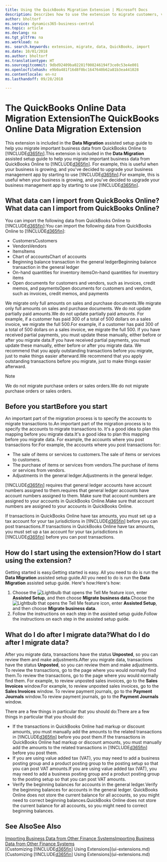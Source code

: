 ```yaml
---
title: Using the QuickBooks Migration Extension | Microsoft Docs
description: Describes how to use the extension to migrate customers, vendors, items, and accounts from QuickBooks Online to Business Central.
author: bholtorf
ms.service: dynamics365-business-central
ms.topic: article
ms.devlang: na
ms.tgt_pltfrm: na
ms.workload: na
ms. search.keywords: extension, migrate, data, QuickBooks, import
ms.date: 10/01/2018
ms.author: bholtorf
ms.translationtype: HT
ms.sourcegitcommit: 9dbd92409ba02281f008246194f3ce0c53e4e001
ms.openlocfilehash: e9b0a481f16d8f0bc1647640b62a81b3ea441028
ms.contentlocale: en-nz
ms.lasthandoff: 09/28/2018

---
```


# <a name="the-quickbooks-online-data-migration-extension"></a><span data-ttu-id="f20be-103">The QuickBooks Online Data Migration Extension</span><span class="sxs-lookup"><span data-stu-id="f20be-103">The QuickBooks Online Data Migration Extension</span></span>
<span data-ttu-id="f20be-104">This extension is included in the **Data Migration** assisted setup guide to help you migrate important business data from QuickBooks Online to [!INCLUDE[d365fin](includes/d365fin_md.md)].</span><span class="sxs-lookup"><span data-stu-id="f20be-104">This extension is included in the **Data Migration** assisted setup guide to help you migrate important business data from QuickBooks Online to [!INCLUDE[d365fin](includes/d365fin_md.md)].</span></span> <span data-ttu-id="f20be-105">For example, this is useful when your business is growing, and you've decided to upgrade your business management app by starting to use [!INCLUDE[d365fin](includes/d365fin_md.md)].</span><span class="sxs-lookup"><span data-stu-id="f20be-105">For example, this is useful when your business is growing, and you've decided to upgrade your business management app by starting to use [!INCLUDE[d365fin](includes/d365fin_md.md)].</span></span>

## <a name="what-data-can-i-import-from-quickbooks-online"></a><span data-ttu-id="f20be-106">What data can I import from QuickBooks Online?</span><span class="sxs-lookup"><span data-stu-id="f20be-106">What data can I import from QuickBooks Online?</span></span>
<span data-ttu-id="f20be-107">You can import the following data from QuickBooks Online to [!INCLUDE[d365fin](includes/d365fin_md.md)]:</span><span class="sxs-lookup"><span data-stu-id="f20be-107">You can import the following data from QuickBooks Online to [!INCLUDE[d365fin](includes/d365fin_md.md)]:</span></span>  

* <span data-ttu-id="f20be-108">Customers</span><span class="sxs-lookup"><span data-stu-id="f20be-108">Customers</span></span>
* <span data-ttu-id="f20be-109">Vendors</span><span class="sxs-lookup"><span data-stu-id="f20be-109">Vendors</span></span>
* <span data-ttu-id="f20be-110">Items</span><span class="sxs-lookup"><span data-stu-id="f20be-110">Items</span></span>
* <span data-ttu-id="f20be-111">Chart of accounts</span><span class="sxs-lookup"><span data-stu-id="f20be-111">Chart of accounts</span></span>
* <span data-ttu-id="f20be-112">Beginning balance transaction in the general ledger</span><span class="sxs-lookup"><span data-stu-id="f20be-112">Beginning balance transaction in the general ledger</span></span>
* <span data-ttu-id="f20be-113">On-hand quantities for inventory items</span><span class="sxs-lookup"><span data-stu-id="f20be-113">On-hand quantities for inventory items</span></span>
* <span data-ttu-id="f20be-114">Open documents for customers and vendors, such as invoices, credit memos, and payments</span><span class="sxs-lookup"><span data-stu-id="f20be-114">Open documents for customers and vendors, such as invoices, credit memos, and payments</span></span>

<span data-ttu-id="f20be-115">We migrate only full amounts on sales and purchase documents.</span><span class="sxs-lookup"><span data-stu-id="f20be-115">We migrate only full amounts on sales and purchase documents.</span></span> <span data-ttu-id="f20be-116">We do not update partially paid amounts.</span><span class="sxs-lookup"><span data-stu-id="f20be-116">We do not update partially paid amounts.</span></span> <span data-ttu-id="f20be-117">For example, if a customer has paid 300 of a total of 500 dollars on a sales invoice, we migrate the full 500.</span><span class="sxs-lookup"><span data-stu-id="f20be-117">For example, if a customer has paid 300 of a total of 500 dollars on a sales invoice, we migrate the full 500.</span></span> <span data-ttu-id="f20be-118">If you have received partial payments, you must update these manually, either before or after you migrate data.</span><span class="sxs-lookup"><span data-stu-id="f20be-118">If you have received partial payments, you must update these manually, either before or after you migrate data.</span></span> <span data-ttu-id="f20be-119">We recommend that you apply outstanding transactions before you migrate, just to make things easier afterward.</span><span class="sxs-lookup"><span data-stu-id="f20be-119">We recommend that you apply outstanding transactions before you migrate, just to make things easier afterward.</span></span>

> [!NOTE]  
>   <span data-ttu-id="f20be-120">We do not migrate purchase orders or sales orders.</span><span class="sxs-lookup"><span data-stu-id="f20be-120">We do not migrate purchase orders or sales orders.</span></span>

## <a name="before-you-start"></a><span data-ttu-id="f20be-121">Before you start</span><span class="sxs-lookup"><span data-stu-id="f20be-121">Before you start</span></span>
<span data-ttu-id="f20be-122">An important part of the migration process is to specify the accounts to migrate transactions to.</span><span class="sxs-lookup"><span data-stu-id="f20be-122">An important part of the migration process is to specify the accounts to migrate transactions to.</span></span> <span data-ttu-id="f20be-123">It's a good idea to plan this mapping before you migrate data.</span><span class="sxs-lookup"><span data-stu-id="f20be-123">It's a good idea to plan this mapping before you migrate data.</span></span> <span data-ttu-id="f20be-124">For example, the accounts where you post transactions for:</span><span class="sxs-lookup"><span data-stu-id="f20be-124">For example, the accounts where you post transactions for:</span></span>  

* <span data-ttu-id="f20be-125">The sale of items or services to customers.</span><span class="sxs-lookup"><span data-stu-id="f20be-125">The sale of items or services to customers.</span></span>
* <span data-ttu-id="f20be-126">The purchase of items or services from vendors.</span><span class="sxs-lookup"><span data-stu-id="f20be-126">The purchase of items or services from vendors.</span></span>  
* <span data-ttu-id="f20be-127">Adjustments in the general ledger.</span><span class="sxs-lookup"><span data-stu-id="f20be-127">Adjustments in the general ledger.</span></span>  

[!INCLUDE[d365fin](includes/d365fin_md.md)] <span data-ttu-id="f20be-128">requires that general ledger accounts have account numbers assigned to them.</span><span class="sxs-lookup"><span data-stu-id="f20be-128">requires that general ledger accounts have account numbers assigned to them.</span></span> <span data-ttu-id="f20be-129">Make sure that account numbers are assigned to your accounts in QuickBooks Online.</span><span class="sxs-lookup"><span data-stu-id="f20be-129">Make sure that account numbers are assigned to your accounts in QuickBooks Online.</span></span>

<span data-ttu-id="f20be-130">If transactions in QuickBooks Online have tax amounts, you must set up a tax account for your tax jurisdictions in [!INCLUDE[d365fin](includes/d365fin_md.md)] before you can post transactions.</span><span class="sxs-lookup"><span data-stu-id="f20be-130">If transactions in QuickBooks Online have tax amounts, you must set up a tax account for your tax jurisdictions in [!INCLUDE[d365fin](includes/d365fin_md.md)] before you can post transactions.</span></span>

## <a name="how-do-i-start-using-the-extension"></a><span data-ttu-id="f20be-131">How do I start using the extension?</span><span class="sxs-lookup"><span data-stu-id="f20be-131">How do I start using the extension?</span></span>
<span data-ttu-id="f20be-132">Getting started is easy.</span><span class="sxs-lookup"><span data-stu-id="f20be-132">Getting started is easy.</span></span> <span data-ttu-id="f20be-133">All you need to do is run the **Data Migration** assisted setup guide.</span><span class="sxs-lookup"><span data-stu-id="f20be-133">All you need to do is run the **Data Migration** assisted setup guide.</span></span> <span data-ttu-id="f20be-134">Here's how:</span><span class="sxs-lookup"><span data-stu-id="f20be-134">Here's how:</span></span>

1. <span data-ttu-id="f20be-135">Choose the ![Lightbulb that opens the Tell Me feature](media/ui-search/search_small.png "Tell me what you want to do") icon, enter **Assisted Setup**, and then choose **Migrate business data**.</span><span class="sxs-lookup"><span data-stu-id="f20be-135">Choose the ![Lightbulb that opens the Tell Me feature](media/ui-search/search_small.png "Tell me what you want to do") icon, enter **Assisted Setup**, and then choose **Migrate business data**.</span></span>
2. <span data-ttu-id="f20be-136">Follow the instructions on each step in the assisted setup guide.</span><span class="sxs-lookup"><span data-stu-id="f20be-136">Follow the instructions on each step in the assisted setup guide.</span></span>

## <a name="what-do-i-do-after-i-migrate-data"></a><span data-ttu-id="f20be-137">What do I do after I migrate data?</span><span class="sxs-lookup"><span data-stu-id="f20be-137">What do I do after I migrate data?</span></span>
<span data-ttu-id="f20be-138">After you migrate data, transactions have the status **Unposted**, so you can review them and make adjustments.</span><span class="sxs-lookup"><span data-stu-id="f20be-138">After you migrate data, transactions have the status **Unposted**, so you can review them and make adjustments.</span></span> <span data-ttu-id="f20be-139">To review the transactions, go to the page where you would normally find them.</span><span class="sxs-lookup"><span data-stu-id="f20be-139">To review the transactions, go to the page where you would normally find them.</span></span> <span data-ttu-id="f20be-140">For example, to review unposted sales invoices, go to the **Sales Invoices** window.</span><span class="sxs-lookup"><span data-stu-id="f20be-140">For example, to review unposted sales invoices, go to the **Sales Invoices** window.</span></span> <span data-ttu-id="f20be-141">To review payment journals, go to the **Payment Journals** window.</span><span class="sxs-lookup"><span data-stu-id="f20be-141">To review payment journals, go to the **Payment Journals** window.</span></span>   

<span data-ttu-id="f20be-142">There are a few things in particular that you should do:</span><span class="sxs-lookup"><span data-stu-id="f20be-142">There are a few things in particular that you should do:</span></span>

* <span data-ttu-id="f20be-143">If the transactions in QuickBooks Online had markup or discount amounts, you must manually add the amounts to the related transactions in [!INCLUDE[d365fin](includes/d365fin_md.md)] before you post them.</span><span class="sxs-lookup"><span data-stu-id="f20be-143">If the transactions in QuickBooks Online had markup or discount amounts, you must manually add the amounts to the related transactions in [!INCLUDE[d365fin](includes/d365fin_md.md)] before you post them.</span></span>
* <span data-ttu-id="f20be-144">If you are using value added tax (VAT), you may need to add a business posting group and a product posting group to the posting setup so that you can post VAT amounts.</span><span class="sxs-lookup"><span data-stu-id="f20be-144">If you are using value added tax (VAT), you may need to add a business posting group and a product posting group to the posting setup so that you can post VAT amounts.</span></span>
* <span data-ttu-id="f20be-145">Verify the beginning balances for accounts in the general ledger.</span><span class="sxs-lookup"><span data-stu-id="f20be-145">Verify the beginning balances for accounts in the general ledger.</span></span> <span data-ttu-id="f20be-146">QuickBooks Online does not store the current balance for all accounts, so you might need to correct beginning balances.</span><span class="sxs-lookup"><span data-stu-id="f20be-146">QuickBooks Online does not store the current balance for all accounts, so you might need to correct beginning balances.</span></span>

## <a name="see-also"></a><span data-ttu-id="f20be-147">See Also</span><span class="sxs-lookup"><span data-stu-id="f20be-147">See Also</span></span>
[<span data-ttu-id="f20be-148">Importing Business Data from Other Finance Systems</span><span class="sxs-lookup"><span data-stu-id="f20be-148">Importing Business Data from Other Finance Systems</span></span>](across-import-data-configuration-packages.md)  
<span data-ttu-id="f20be-149">[Customizing [!INCLUDE[d365fin](includes/d365fin_md.md)] Using Extensions](ui-extensions.md)</span><span class="sxs-lookup"><span data-stu-id="f20be-149">[Customizing [!INCLUDE[d365fin](includes/d365fin_md.md)] Using Extensions](ui-extensions.md)</span></span>  

